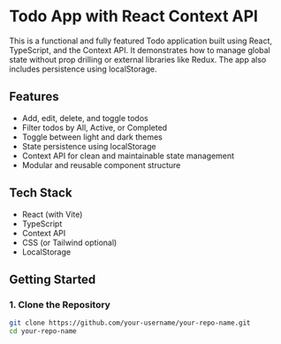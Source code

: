 # Todo App with React Context API

This is a functional and fully featured Todo application built using React, TypeScript, and the Context API. It demonstrates how to manage global state without prop drilling or external libraries like Redux. The app also includes persistence using localStorage.

## Features

- Add, edit, delete, and toggle todos
- Filter todos by All, Active, or Completed
- Toggle between light and dark themes
- State persistence using localStorage
- Context API for clean and maintainable state management
- Modular and reusable component structure

## Tech Stack

- React (with Vite)
- TypeScript
- Context API
- CSS (or Tailwind optional)
- LocalStorage

## Getting Started

### 1. Clone the Repository

```bash
git clone https://github.com/your-username/your-repo-name.git
cd your-repo-name
